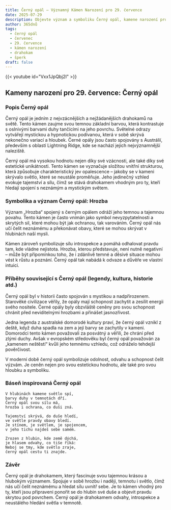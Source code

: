 ```yaml
---
title: Černý opál – Významný Kámen Narození pro 29. července
date: 2025-07-29
description: Objevte význam a symboliku Černý opál, kamene narození pro 29. července, který symbolizuje Hrozba. Přečtěte si legendy a inspirující příběhy.
author: 365dnů
tags:
  - černý opál
  - červenec
  - 29. července
  - kámen narození
  - drahokam
  - šperk
draft: false
---
```


{{< youtube id="Vxx1JpQbj2I" >}}

## Kameny narození pro 29. července: Černý opál

### Popis Černý opál

Černý opál je jedním z nejvzácnějších a nejžádanějších drahokamů na světě. Tento kámen zaujme svou temnou základní barvou, která kontrastuje s oslnivými barvami duhy tančícími na jeho povrchu. Světelné odrazy vytvářejí mystickou a hypnotickou podívanou, která v sobě skrývá nekonečno variací a hloubek. Černé opály jsou často spojovány s Austrálií, především s oblastí Lightning Ridge, kde se nachází jejich nejvýznamnější naleziště.

Černý opál má vysokou hodnotu nejen díky své vzácnosti, ale také díky své estetické unikátnosti. Tento kámen se vyznačuje složitou vnitřní strukturou, která způsobuje charakteristický jev opalescence – jakoby se v kameni skrývalo světlo, které se neustále proměňuje. Jeho jedinečný vzhled evokuje tajemství a sílu, čímž se stává drahokamem vhodným pro ty, kteří hledají spojení s neznámým a mystickým světem.

### Symbolika a význam Černý opál: Hrozba

Význam „Hrozba“ spojený s černým opálem odráží jeho temnou a tajemnou povahu. Tento kámen je často vnímán jako symbol nevyzpytatelnosti a skrytých sil, které mohou být jak ochranou, tak varováním. Černý opál nás učí čelit neznámému a překonávat obavy, které se mohou skrývat v hlubinách naší mysli.

Kámen zároveň symbolizuje sílu introspekce a pomáhá odhalovat pravdu tam, kde vládne nejistota. Hrozba, kterou představuje, není nutně negativní – může být připomínkou toho, že i zdánlivě temné a děsivé situace mohou vést k růstu a poznání. Černý opál tak nabádá k odvaze a důvěře ve vlastní intuici.

### Příběhy související s Černý opál (legendy, kultura, historie atd.)

Černý opál byl v historii často spojován s mystikou a nadpřirozenem. Starověké civilizace věřily, že opály mají schopnost zachytit a zesílit energii svého nositele. Černé opály byly obzvláště ceněny pro svou schopnost chránit před neviditelnými hrozbami a přinášet jasnozřivost.

Jedna legenda z australské domorodé kultury praví, že černý opál vznikl z deště, když duha spadla na zem a její barvy se zachytily v kameni. Domorodci tento kámen považovali za posvátný a věřili, že chrání před zlými duchy. Avšak v evropském středověku byl černý opál považován za „kamenem neštěstí“ kvůli jeho temnému vzhledu, což odráželo tehdejší pověrčivost.

V moderní době černý opál symbolizuje odolnost, odvahu a schopnost čelit výzvám. Je ceněn nejen pro svou estetickou hodnotu, ale také pro svou hloubku a symboliku.

### Báseň inspirovaná Černý opál

```
V hlubinách kamene světlo spí,  
barvy duhy v temnotách dří.  
Černý opál svou sílu má,  
hrozba i ochrana, co duši zná.

Tajemství skrývá, do duše hledí,  
ve světle pravdy obavy bledí.  
Je stínem, je světlem, je spojencem,  
v jeho tichu najdeš sebe samém.

Zrozen z hlubin, kde země dýchá,  
je hlasem odvahy, co tiše říká:  
Neboj se tmy, kde světlo zraje,  
černý opál cestu ti znajde.
```

### Závěr

Černý opál je drahokamem, který fascinuje svou tajemnou krásou a hlubokým významem. Spojuje v sobě hrozbu i naději, temnotu i světlo, čímž nás učí čelit neznámému a hledat sílu uvnitř sebe. Je to kámen vhodný pro ty, kteří jsou připraveni ponořit se do hlubin své duše a objevit pravdu skrytou pod povrchem. Černý opál je drahokamem odvahy, introspekce a neustálého hledání světla v temnotě.